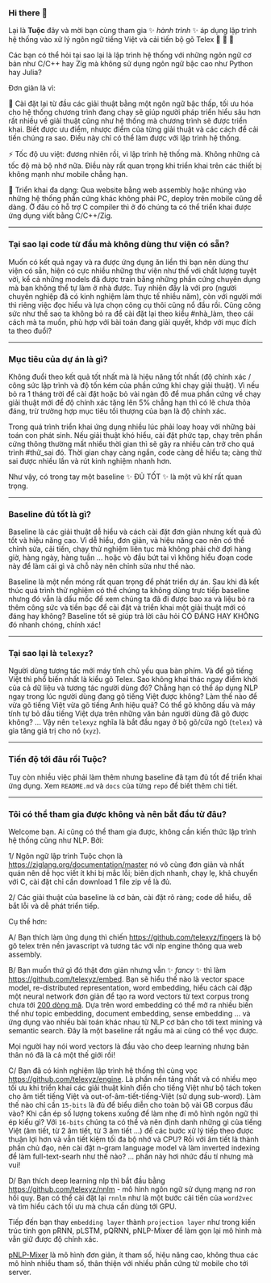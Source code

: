 ### Hi there 👋

Lại là **Tuộc** đây và mời bạn cùng tham gia ✨ _hành trình_ ✨ áp dụng lập trình hệ thống vào xử lý ngôn ngữ tiếng Việt và cải tiến bộ gõ Telex 🐙 🐙 🐙

Các bạn có thể hỏi tại sao lại là lập trình hệ thống với những ngôn ngữ cơ bản như C/C++ hay Zig mà không sử dụng ngôn ngữ bậc cao như Python hay Julia? 


Đơn giản là vì:

🔭 Cài đặt lại từ đầu các giải thuật bằng một ngôn ngữ bậc thấp, tối ưu hóa cho hệ thống chương trình đang chạy sẽ giúp người pháp triển hiểu sâu hơn rất nhiều về giải thuật cũng như hệ thống mà chương trình sẽ được triển khai. Biết được ưu điểm, nhược điểm của từng giải thuật và các cách để cải tiến chúng ra sao. Điều này chỉ có thể làm được với lập trình hệ thống.

⚡ Tốc độ ưu việt: đương nhiên rồi, vì lập trình hệ thống mà. Không những cả tốc độ mà bộ nhớ nữa. Điều này rất quan trọng khi triển khai trên các thiết bị không mạnh như mobile chẳng hạn.

🌱 Triển khai đa dạng: Qua website bằng web assembly hoặc nhúng vào những hệ thống phần cứng khác không phải PC, deploy trên mobile cũng dễ dàng. Ở đâu có hỗ trợ C compiler thì ở đó chúng ta có thể triển khai được ứng dụng viết bằng C/C++/Zig.

- - -

### Tại sao lại code từ đầu mà không dùng thư viện có sẵn? 

Muốn có kết quả ngay và ra được ứng dụng ăn liền thì bạn nên dùng thư viện có sẵn, hiện có cực nhiều những thư viện như thế với chất lượng tuyệt vời, kể cả những models đã được train bằng những phần cứng chuyên dụng mà bạn không thể tự làm ở nhà được. Tuy nhiên đấy là với pro (người chuyên nghiệp đã có kinh nghiệm làm thực tế nhiều năm), còn với người mới thì riêng việc đọc hiểu và lựa chọn công cụ thôi cũng nổ đầu rồi. Cũng công sức như thế sao ta không bỏ ra để cài đặt lại theo kiểu #nhà_làm, theo cái cách mà ta muốn, phù hợp với bài toán đang giải quyết, khớp với mục đích ta theo đuổi?


- - -

### Mục tiêu của dự án là gì?

Không đuổi theo kết quả tốt nhất mà là hiệu năng tốt nhất (độ chính xác / công sức lập trình và độ tốn kém của phần cứng khi chạy giải thuật). Vì nếu bỏ ra 1 tháng trời để cài đặt hoặc bỏ vài ngàn đô để mua phần cứng về chạy giải thuật mới để độ chính xác tăng lên 5% chẳng hạn thì có lẽ chưa thỏa đáng, trừ trường hợp mục tiêu tối thượng của bạn là độ chính xác.

Trong quá trình triển khai ứng dụng nhiều lúc phải loay hoay với những bài toán con phát sinh. Nếu giải thuật khó hiểu, cài đặt phức tạp, chạy trên phần cứng thông thường mất nhiều thời gian thì sẽ gây ra nhiều cản trở cho quá trình #thử_sai đó. Thời gian chạy càng ngắn, code càng dễ hiểu ta; càng thử sai được nhiều lần và rút kinh nghiệm nhanh hơn.

Như vậy, có trong tay một baseline ✨ ĐỦ TỐT ✨ là một vũ khí rất quan trọng.

- - -

### Baseline đủ tốt là gì?

Baseline là các giải thuật dễ hiểu và cách cài đặt đơn giản nhưng kết quả đủ tốt và hiệu năng cao. Vì dễ hiểu, đơn giản, và hiệu năng cao nên có thể chỉnh sửa, cải tiến, chạy thử nghiệm liên tục mà không phải chờ đợi hàng giờ, hàng ngày, hàng tuần ... hoặc vò đầu bứt tai vì không hiểu đoạn code này để làm cái gì và chỗ này nên chỉnh sửa như thế nào.

Baseline là một nền móng rất quan trọng để phát triển dự án. Sau khi đã kết thúc quá trình thử nghiệm có thể chúng ta không dùng trực tiếp baseline nhưng đó vẫn là dấu mốc để xem chúng ta đã đi được bao xa và liệu bỏ ra thêm công sức và tiền bạc để cài đặt và triển khai một giải thuật mới có đáng hay không? Baseline tốt sẽ giúp trả lời câu hỏi CÓ ĐÁNG HAY KHÔNG đó nhanh chóng, chính xác!


- - -

### Tại sao lại là `telexyz`?

Người dùng tương tác mới máy tính chủ yếu qua bàn phím. Và để gõ tiếng Việt thì phổ biến nhất là kiểu gõ Telex. Sao không khai thác ngay điểm khởi của cả dữ liệu và tương tác người dùng đó? Chẳng hạn có thể áp dụng NLP ngay trong lúc người dùng đang gõ tiếng Việt được không? Làm thế nào để vừa gõ tiếng Việt vừa gõ tiếng Anh hiệu quả? Có thể gõ không dấu và máy tính tự bỏ dấu tiếng Việt dựa trên những văn bản người dùng đã gõ được không? ... Vậy nên `telexyz` nghĩa là bắt đầu ngay ở bộ gõ/cửa ngõ (`telex`) và gia tăng giá trị cho nó (`xyz`).

- - -

### Tiến độ tới đâu rồi Tuộc?

Tuy còn nhiều việc phải làm thêm nhưng baseline đã tạm đủ tốt để triển khai ứng dụng. Xem `README.md` và `docs` của từng `repo` để biết thêm chi tiết.


- - -

### Tôi có thể tham gia được không và nên bắt đầu từ đâu?

Welcome bạn. Ai cũng có thể tham gia được, không cần kiến thức lập trình hệ thống cũng như NLP. Bởi:

1/ Ngôn ngữ lập trình Tuộc chọn là https://ziglang.org/documentation/master nó vô cùng đơn giản và nhất quán nên dễ học viết ít khi bị mắc lỗi; biên dịch nhanh, chạy lẹ, khả chuyển với C, cài đặt chỉ cần download 1 file zip về là đủ.


2/ Các giải thuật của baseline là cơ bản, cài đặt rõ ràng; code dễ hiểu, dễ bắt lỗi và dễ phát triển tiếp.

Cụ thể hơn:

A/ Bạn thích làm ứng dụng thì chiến https://github.com/telexyz/fingers là bộ gõ telex trên nền javascript và tương tác với nlp engine thông qua web assembly.


B/ Bạn muốn thứ gì đó thật đơn giản nhưng vẫn ✨ _fancy_ ✨ thì làm https://github.com/telexyz/embed. Bạn sẽ hiểu thế nào là vector space model, re-distributed representation, word embedding, hiểu cách cài đặp một neural network đơn giản để tạo ra word vectors từ text corpus trong chưa tới [200 dòng mã](https://github.com/telexyz/embed/blob/main/src/model.zig). Dựa trên word embedding có thể mở ra nhiều biến thể  như topic embedding, document embedding, sense embedding ... và ứng dụng vào nhiều bài toán khác nhau từ NLP cơ bản cho tới text mining và semantic search. Đây là một baseline rất ngầu mà ai cũng có thể vọc được.

Mọi người hay nói word vectors là đầu vào cho deep learning nhưng bản thân nó đã là cả một thế giới rồi!


C/ Bạn đã có kinh nghiệm lập trình hệ thống thì cùng vọc https://github.com/telexyz/engine. Là phần nền tảng nhất và có nhiều mẹo tối ưu khi triển khai các giải thuật kinh điển cho tiếng Việt như bộ tách token cho âm tiết tiếng Việt và out-of-âm-tiết-tiếng-Việt (sử dụng sub-word). Làm thế nào chỉ cần `15-bits` là đủ để biểu diễn cho toàn bộ vài GB corpus đầu vào? Khi cần ép số lượng tokens xuống để làm nhẹ đi mô hình ngôn ngữ thì ép kiểu gì? Với `16-bits` chúng ta có thể và nên định danh những gì của tiếng Việt (âm tiết, từ 2 âm tiết, từ 3 âm tiết ...) để các bước xử lý tiếp theo được thuận lợi hơn và vẫn tiết kiệm tối đa bộ nhớ và CPU? Rồi với âm tiết là thành phần chủ đạo, nên cài đặt n-gram language model và làm inverted indexing để làm full-text-searh như thế nào? ... phần này hơi nhức đầu tí nhưng mà vui!


D/ Bạn thích deep learning nlp thì bắt đầu bằng https://github.com/telexyz/nnlm - mô hình ngôn ngữ sử dụng mạng nơ ron hồi quy. Bạn có thể cài đặt lại `rnnlm` như là một bước cải tiến của `word2vec` và tìm hiểu cách tối ưu mà chưa cần dùng tới GPU.

Tiếp đến bạn thay `embedding layer` thành `projection layer` như trong kiến trúc tinh gọn pRNN, pLSTM, pQRNN, pNLP-Mixer để làm gọn lại mô hình mà vẫn giữ được độ chính xác.

 [pNLP-Mixer](https://github.com/telexyz/ml4coders/blob/main/learn/pNLP-mixer-review.md) là mô hình đơn giản, ít tham số, hiệu năng cao, không thua các mô hình nhiều tham số, thân thiện với nhiều phần cứng từ mobile cho tới server.
